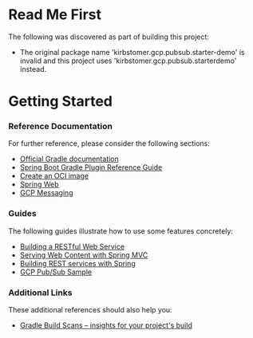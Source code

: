 # Read Me First
The following was discovered as part of building this project:

* The original package name 'kirbstomer.gcp.pubsub.starter-demo' is invalid and this project uses 'kirbstomer.gcp.pubsub.starterdemo' instead.

# Getting Started

### Reference Documentation
For further reference, please consider the following sections:

* [Official Gradle documentation](https://docs.gradle.org)
* [Spring Boot Gradle Plugin Reference Guide](https://docs.spring.io/spring-boot/docs/2.7.5/gradle-plugin/reference/html/)
* [Create an OCI image](https://docs.spring.io/spring-boot/docs/2.7.5/gradle-plugin/reference/html/#build-image)
* [Spring Web](https://docs.spring.io/spring-boot/docs/2.7.5/reference/htmlsingle/#web)
* [GCP Messaging](https://googlecloudplatform.github.io/spring-cloud-gcp/reference/html/index.html#cloud-pubsub)

### Guides
The following guides illustrate how to use some features concretely:

* [Building a RESTful Web Service](https://spring.io/guides/gs/rest-service/)
* [Serving Web Content with Spring MVC](https://spring.io/guides/gs/serving-web-content/)
* [Building REST services with Spring](https://spring.io/guides/tutorials/rest/)
* [GCP Pub/Sub Sample](https://github.com/GoogleCloudPlatform/spring-cloud-gcp/tree/main/spring-cloud-gcp-samples/spring-cloud-gcp-pubsub-sample)

### Additional Links
These additional references should also help you:

* [Gradle Build Scans – insights for your project's build](https://scans.gradle.com#gradle)

